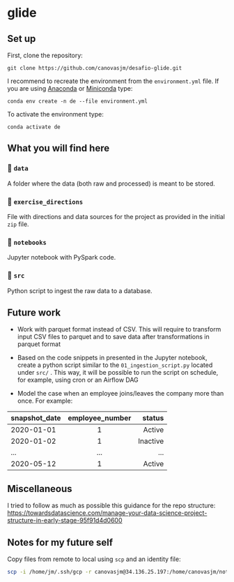 # glide

## Set up  

First, clone the repository: 

`git clone https://github.com/canovasjm/desafio-glide.git`

I recommend to recreate the environment from the `environment.yml` file. If you are using [Anaconda](https://www.anaconda.com/products/individual) or [Miniconda](https://docs.conda.io/en/latest/miniconda.html) type:

`conda env create -n de --file environment.yml`

To activate the environment type:

`conda activate de`

## What you will find here

### :open_file_folder: `data`

A folder where the data (both raw and processed) is meant to be stored.  

### :open_file_folder: `exercise_directions`

File with directions and data sources for the project as provided in the initial `zip` file.  

### :open_file_folder: `notebooks`

Jupyter notebook with PySpark code.  

### :open_file_folder: `src`

Python script to ingest the raw data to a database.   

## Future work   

- Work with parquet format instead of CSV. This will require to transform input CSV files to parquet and to save data after transformations in parquet format  

- Based on the code snippets in presented in the Jupyter notebook, create a python script similar to the `01_ingestion_script.py` located under `src/` . This way, it will be possible to run the script on schedule, for example, using cron or an Airflow DAG

- Model the case when an employee joins/leaves the company more than once. For example:  

| snapshot_date   | employee_number   |  status |
|-----------------|:-----------------:|--------:|
| 2020-01-01      |    1              | Active  |
| 2020-01-02      |    1              | Inactive |
| ...             |   ...             | ...     |
| 2020-05-12      |    1              | Active   |
    

## Miscellaneous  

I tried to follow as much as possible this guidance for the repo structure: https://towardsdatascience.com/manage-your-data-science-project-structure-in-early-stage-95f91d4d0600

## Notes for my future self

Copy files from remote to local using `scp` and an identity file:  

```bash
scp -i /home/jm/.ssh/gcp -r canovasjm@34.136.25.197:/home/canovasjm/notebooks/glide /home/jm/Documents/repos/desafio-glide
```